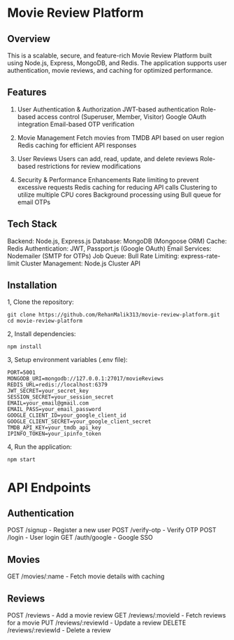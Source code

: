 # Movie Review Platform

## Overview

This is a scalable, secure, and feature-rich Movie Review Platform built using Node.js, Express, MongoDB, and Redis. The application supports user authentication, movie reviews, and caching for optimized performance.

## Features

1. User Authentication & Authorization
JWT-based authentication
Role-based access control (Superuser, Member, Visitor)
Google OAuth integration
Email-based OTP verification

2. Movie Management
Fetch movies from TMDB API based on user region
Redis caching for efficient API responses

3. User Reviews
Users can add, read, update, and delete reviews
Role-based restrictions for review modifications

4. Security & Performance Enhancements
Rate limiting to prevent excessive requests
Redis caching for reducing API calls
Clustering to utilize multiple CPU cores
Background processing using Bull queue for email OTPs

## Tech Stack

Backend: Node.js, Express.js
Database: MongoDB (Mongoose ORM)
Cache: Redis
Authentication: JWT, Passport.js (Google OAuth)
Email Services: Nodemailer (SMTP for OTPs)
Job Queue: Bull
Rate Limiting: express-rate-limit
Cluster Management: Node.js Cluster API

## Installation
1, Clone the repository:
```
git clone https://github.com/RehanMalik313/movie-review-platform.git
cd movie-review-platform
```
2, Install dependencies:
```
npm install
```
3, Setup environment variables (.env file):
```
PORT=5001
MONGODB_URI=mongodb://127.0.0.1:27017/movieReviews
REDIS_URL=redis://localhost:6379
JWT_SECRET=your_secret_key
SESSION_SECRET=your_session_secret
EMAIL=your_email@gmail.com
EMAIL_PASS=your_email_password
GOOGLE_CLIENT_ID=your_google_client_id
GOOGLE_CLIENT_SECRET=your_google_client_secret
TMDB_API_KEY=your_tmdb_api_key
IPINFO_TOKEN=your_ipinfo_token
```
4, Run the application:
```
npm start
```
# API Endpoints

## Authentication
POST /signup - Register a new user
POST /verify-otp - Verify OTP
POST /login - User login
GET /auth/google - Google SSO

## Movies
GET /movies/:name - Fetch movie details with caching

## Reviews
POST /reviews - Add a movie review
GET /reviews/:movieId - Fetch reviews for a movie
PUT /reviews/:reviewId - Update a review
DELETE /reviews/:reviewId - Delete a review

